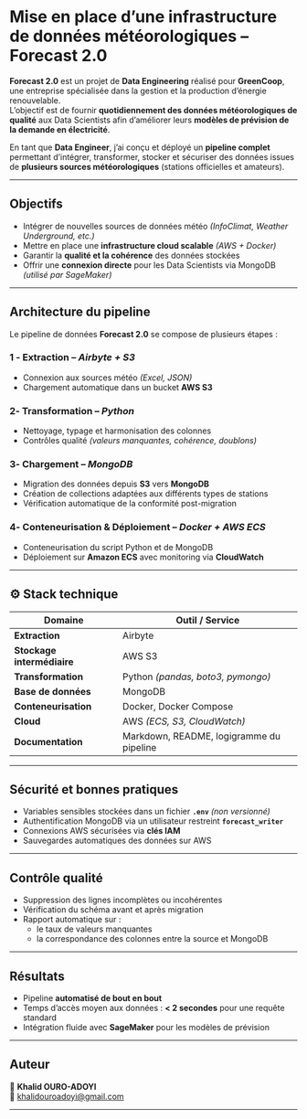 #  Mise en place d’une infrastructure de données météorologiques – Forecast 2.0

**Forecast 2.0** est un projet de **Data Engineering** réalisé pour **GreenCoop**, une entreprise spécialisée dans la gestion et la production d’énergie renouvelable.  
L’objectif est de fournir **quotidiennement des données météorologiques de qualité** aux Data Scientists afin d’améliorer leurs **modèles de prévision de la demande en électricité**.

En tant que **Data Engineer**, j’ai conçu et déployé un **pipeline complet** permettant d’intégrer, transformer, stocker et sécuriser des données issues de **plusieurs sources météorologiques** (stations officielles et amateurs).

---

##  Objectifs

- Intégrer de nouvelles sources de données météo *(InfoClimat, Weather Underground, etc.)*  
- Mettre en place une **infrastructure cloud scalable** *(AWS + Docker)*  
- Garantir la **qualité et la cohérence** des données stockées  
- Offrir une **connexion directe** pour les Data Scientists via MongoDB *(utilisé par SageMaker)*  

---

## Architecture du pipeline

Le pipeline de données **Forecast 2.0** se compose de plusieurs étapes :

### 1️ - Extraction – *Airbyte + S3*
- Connexion aux sources météo *(Excel, JSON)*  
- Chargement automatique dans un bucket **AWS S3**

### 2️- Transformation – *Python*
- Nettoyage, typage et harmonisation des colonnes  
- Contrôles qualité *(valeurs manquantes, cohérence, doublons)*

### 3️- Chargement – *MongoDB*
- Migration des données depuis **S3** vers **MongoDB**  
- Création de collections adaptées aux différents types de stations  
- Vérification automatique de la conformité post-migration

### 4️- Conteneurisation & Déploiement – *Docker + AWS ECS*
- Conteneurisation du script Python et de MongoDB  
- Déploiement sur **Amazon ECS** avec monitoring via **CloudWatch**

---

## ⚙️ Stack technique

| Domaine | Outil / Service |
|----------|-----------------|
| **Extraction** | Airbyte |
| **Stockage intermédiaire** | AWS S3 |
| **Transformation** | Python *(pandas, boto3, pymongo)* |
| **Base de données** | MongoDB |
| **Conteneurisation** | Docker, Docker Compose |
| **Cloud** | AWS *(ECS, S3, CloudWatch)* |
| **Documentation** | Markdown, README, logigramme du pipeline |

---

##  Sécurité et bonnes pratiques

- Variables sensibles stockées dans un fichier **`.env`** *(non versionné)*  
- Authentification MongoDB via un utilisateur restreint **`forecast_writer`**  
- Connexions AWS sécurisées via **clés IAM**  
- Sauvegardes automatiques des données sur AWS  

---

##  Contrôle qualité

- Suppression des lignes incomplètes ou incohérentes  
- Vérification du schéma avant et après migration  
- Rapport automatique sur :
  - le taux de valeurs manquantes  
  - la correspondance des colonnes entre la source et MongoDB  

---

##  Résultats

- Pipeline **automatisé de bout en bout**  
- Temps d’accès moyen aux données : **< 2 secondes** pour une requête standard  
- Intégration fluide avec **SageMaker** pour les modèles de prévision  

---

##  Auteur

👤 **Khalid OURO-ADOYI**  
📧 khalidouroadoyi@gmail.com  

---


